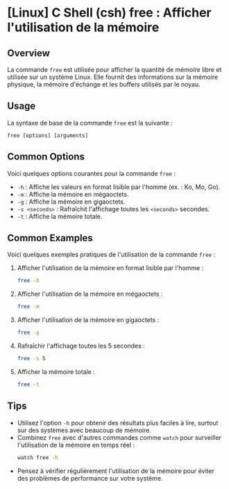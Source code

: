 # [Linux] C Shell (csh) free : Afficher l'utilisation de la mémoire

## Overview
La commande `free` est utilisée pour afficher la quantité de mémoire libre et utilisée sur un système Linux. Elle fournit des informations sur la mémoire physique, la mémoire d'échange et les buffers utilisés par le noyau.

## Usage
La syntaxe de base de la commande `free` est la suivante :

```
free [options] [arguments]
```

## Common Options
Voici quelques options courantes pour la commande `free` :

- `-h` : Affiche les valeurs en format lisible par l'homme (ex. : Ko, Mo, Go).
- `-m` : Affiche la mémoire en mégaoctets.
- `-g` : Affiche la mémoire en gigaoctets.
- `-s <seconds>` : Rafraîchit l'affichage toutes les `<seconds>` secondes.
- `-t` : Affiche la mémoire totale.

## Common Examples
Voici quelques exemples pratiques de l'utilisation de la commande `free` :

1. Afficher l'utilisation de la mémoire en format lisible par l'homme :
   ```bash
   free -h
   ```

2. Afficher l'utilisation de la mémoire en mégaoctets :
   ```bash
   free -m
   ```

3. Afficher l'utilisation de la mémoire en gigaoctets :
   ```bash
   free -g
   ```

4. Rafraîchir l'affichage toutes les 5 secondes :
   ```bash
   free -s 5
   ```

5. Afficher la mémoire totale :
   ```bash
   free -t
   ```

## Tips
- Utilisez l'option `-h` pour obtenir des résultats plus faciles à lire, surtout sur des systèmes avec beaucoup de mémoire.
- Combinez `free` avec d'autres commandes comme `watch` pour surveiller l'utilisation de la mémoire en temps réel :
  ```bash
  watch free -h
  ```
- Pensez à vérifier régulièrement l'utilisation de la mémoire pour éviter des problèmes de performance sur votre système.